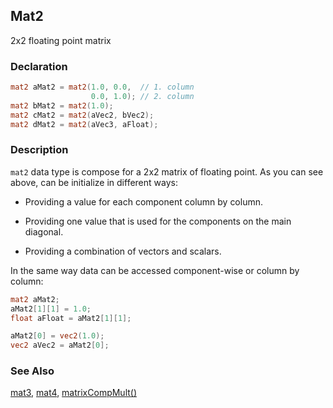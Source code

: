 ## Mat2
2x2 floating point matrix

### Declaration
```glsl
mat2 aMat2 = mat2(1.0, 0.0,  // 1. column
                  0.0, 1.0); // 2. column
mat2 bMat2 = mat2(1.0);
mat2 cMat2 = mat2(aVec2, bVec2);
mat2 dMat2 = mat2(aVec3, aFloat);
```

### Description
```mat2``` data type is compose for a 2x2 matrix of floating point. As you can see above, can be initialize in different ways:

- Providing a value for each component column by column.

- Providing one value that is used for the components on the main diagonal.

- Providing a combination of vectors and scalars.

In the same way data can be accessed component-wise or column by column:

```glsl
mat2 aMat2;
aMat2[1][1] = 1.0;
float aFloat = aMat2[1][1];

aMat2[0] = vec2(1.0);
vec2 aVec2 = aMat2[0];
```

### See Also
[mat3](index.html#mat3.md), [mat4](index.html#mat4.md), [matrixCompMult()](index.html#matrixCompMult.md)
